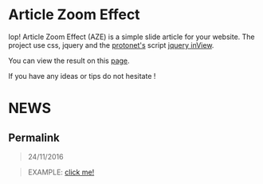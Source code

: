 Article Zoom Effect
===================

Iop! Article Zoom Effect (AZE) is a simple slide article for your website. The project use css, jquery and the [protonet's](https://github.com/protonet) script [jquery inView](https://github.com/protonet/jquery.inview).

You can view the result on this [page](https://megaju.github.io/article-zoom-effect/).

If you have any ideas or tips do not hesitate !

# NEWS

## Permalink

> 24/11/2016

> EXAMPLE: [click me!](https://megaju.github.io/article-zoom-effect/#AZE_3)